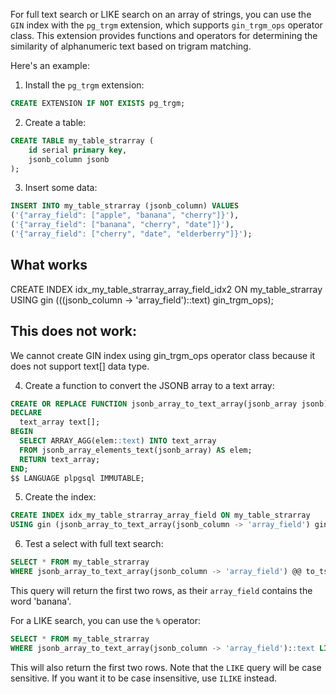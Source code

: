 For full text search or LIKE search on an array of strings, you can use the `GIN` index with the `pg_trgm` extension, which supports `gin_trgm_ops` operator class.
This extension provides functions and operators for determining the similarity of alphanumeric text based on trigram matching.

Here's an example:

1. Install the `pg_trgm` extension:

```sql
CREATE EXTENSION IF NOT EXISTS pg_trgm;
```

2. Create a table:

```sql
CREATE TABLE my_table_strarray (
    id serial primary key,
    jsonb_column jsonb
);
```

3. Insert some data:

```sql
INSERT INTO my_table_strarray (jsonb_column) VALUES
('{"array_field": ["apple", "banana", "cherry"]}'),
('{"array_field": ["banana", "cherry", "date"]}'),
('{"array_field": ["cherry", "date", "elderberry"]}');
```

## What works

CREATE INDEX idx_my_table_strarray_array_field_idx2 ON my_table_strarray
USING gin (((jsonb_column -> 'array_field')::text) gin_trgm_ops);


## This does not work:
We cannot create GIN index using gin_trgm_ops operator class because it does not support text[] data type.

4. Create a function to convert the JSONB array to a text array:

```sql
CREATE OR REPLACE FUNCTION jsonb_array_to_text_array(jsonb_array jsonb) RETURNS text[] AS $$
DECLARE
  text_array text[];
BEGIN
  SELECT ARRAY_AGG(elem::text) INTO text_array
  FROM jsonb_array_elements_text(jsonb_array) AS elem;
  RETURN text_array;
END;
$$ LANGUAGE plpgsql IMMUTABLE;
```

5. Create the index:

```sql
CREATE INDEX idx_my_table_strarray_array_field ON my_table_strarray
USING gin (jsonb_array_to_text_array(jsonb_column -> 'array_field') gin_trgm_ops);
```

6. Test a select with full text search:

```sql
SELECT * FROM my_table_strarray
WHERE jsonb_array_to_text_array(jsonb_column -> 'array_field') @@ to_tsquery('banana');
```

This query will return the first two rows, as their `array_field` contains the word 'banana'.

For a LIKE search, you can use the `%` operator:

```sql
SELECT * FROM my_table_strarray
WHERE jsonb_array_to_text_array(jsonb_column -> 'array_field')::text LIKE '%banana%';
```

This will also return the first two rows. Note that the `LIKE` query will be case sensitive. If you want it to be case insensitive, use `ILIKE` instead.